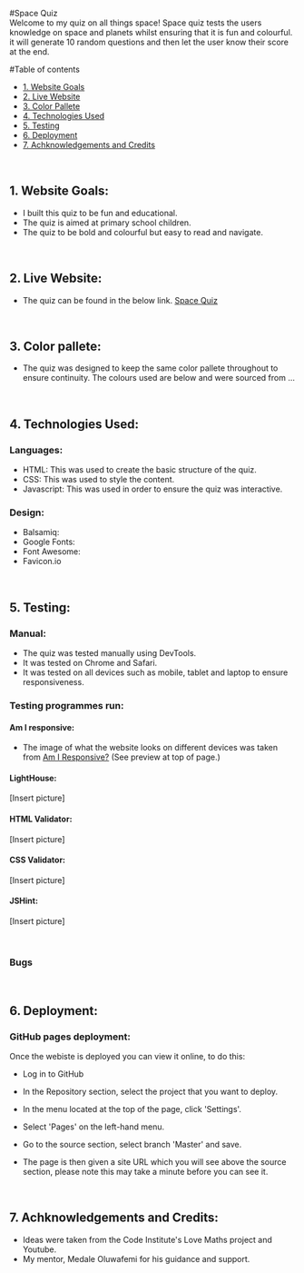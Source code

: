 #Space Quiz
<br>
Welcome to my quiz on all things space! Space quiz tests the users knowledge on space and planets whilst ensuring that it is fun and colourful. it will generate 10 random questions and then let the user know their score at the end.

[](assets/readme-images/spc-responsive.png)

#Table of contents

- [1. Website Goals](#1-website-goals)
- [2. Live Website](#2-live-website)
- [3. Color Pallete](#3-color-pallete)
- [4. Technologies Used](#4-technologies-used)
- [5. Testing](#5-testing)
- [6. Deployment](#6-deployment)
- [7. Achknowledgements and Credits](#7-achknowledgements-and-credits)

<br>

## 1. Website Goals:

- I built this quiz to be fun and educational.
- The quiz is aimed at primary school children.
- The quiz to be bold and colourful but easy to read and navigate.

<br>

## 2. Live Website:

- The quiz can be found in the below link.
  [Space Quiz](https://developerdunne.github.io/Space-Quiz/)

  <br>

## 3. Color pallete:

- The quiz was designed to keep the same color pallete throughout to ensure continuity. The colours used are below and were sourced from ...
[](assets/readme-images/spc-palette.png)
<br>

## 4. Technologies Used:

### Languages:

- HTML: This was used to create the basic structure of the quiz.
- CSS: This was used to style the content.
- Javascript: This was used in order to ensure the quiz was interactive.

### Design:

- Balsamiq:
- Google Fonts:
- Font Awesome:
- Favicon.io

<br>

## 5. Testing:

### Manual:

- The quiz was tested manually using DevTools.
- It was tested on Chrome and Safari.
- It was tested on all devices such as mobile, tablet and laptop to ensure responsiveness.

### Testing programmes run:

#### Am I responsive:

  - The image of what the website looks on different devices was taken from [Am I Responsive?](https://ui.dev/amiresponsive) (See preview at top of page.)

#### LightHouse:

[Insert picture]

#### HTML Validator:

[Insert picture]

#### CSS Validator:

[Insert picture]

#### JSHint:

[Insert picture]

 <br>

### Bugs

 <br>

## 6. Deployment:

### GitHub pages deployment:

Once the webiste is deployed you can view it online, to do this:

- Log in to GitHub

- In the Repository section, select the project that you want to deploy.

- In the menu located at the top of the page, click 'Settings'.

- Select 'Pages' on the left-hand menu.

- Go to the source section, select branch 'Master' and save.

- The page is then given a site URL which you will see above the source section, please note this may take a minute before you can see it.

<br>

## 7. Achknowledgements and Credits:

- Ideas were taken from the Code Institute's Love Maths project and Youtube.
- My mentor, Medale Oluwafemi for his guidance and support.
